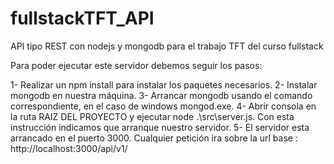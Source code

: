 # fullstackTFT_API
API tipo REST con nodejs y mongodb para el trabajo TFT del curso fullstack

Para poder ejecutar este servidor debemos seguir los pasos:

1- Realizar un npm install para instalar los paquetes necesarios.
2- Instalar mongodb en nuestra máquina.
3- Arrancar mongodb usando el comando correspondiente, en el caso de windows mongod.exe.
4- Abrir consola en la ruta RAIZ DEL PROYECTO y ejecutar node .\src\server.js. Con esta instrucción indicamos que arranque nuestro servidor.
5- El servidor esta arrancado en el puerto 3000. Cualquier petición ira sobre la url base : http://localhost:3000/api/v1/

